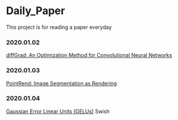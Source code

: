 # Daily_Paper
This project is for reading a paper everyday

### 2020.01.02
[diffGrad: An Optimization Method for Convolutional Neural Networks](https://arxiv.org/abs/1909.11015)


### 2020.01.03
[PointRend: Image Segmentation as Rendering](https://arxiv.org/abs/1912.08193)

### 2020.01.04
[Gaussian Error Linear Units (GELUs)](https://arxiv.org/abs/1606.08415)
Swish

